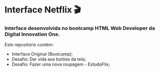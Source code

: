# Interface Netflix :clapper:

### Interface desenvolvida no bootcamp HTML Web Developer da Digital Innovation One.

Este repositório contém:

* Interface Original (Bootcamp);
* Desafio: Dar vida aos botões da tela;
* Desafio: Fazer uma nova roupagem - EstudoFlix;
